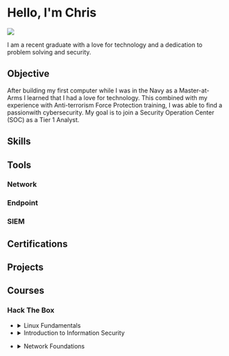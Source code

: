 # Hello, I'm Chris

<a href="https://linkedin.com/in/christopher-wickline-32b594285"><img src="https://img.shields.io/badge/-LinkedIn-0072b1?&style=for-the-badge&logo=linkedin&logoColor=white" /></a>

I am a recent graduate with a love for technology and a dedication to problem solving and security.

## Objective
After building my first computer while I was in the Navy as a Master-at-Arms I learned that I had a love for technology. This combined with my experience with Anti-terrorism Force Protection training, I was able to find a passionwith cybersecurity. My goal is to join a Security Operation Center (SOC) as a Tier 1 Analyst.

## Skills



## Tools



### Network



### Endpoint



### SIEM



## Certifications



## Projects

<!--
- <details>
    <summary>test</summary>
    
    A responsive portfolio website built with HTML, CSS, and JavaScript.
  </details>
-->
## Courses

### Hack The Box

<!--
- <details>
    <summary>test</summary>
    
    A responsive portfolio website built with HTML, CSS, and JavaScript.
  </details>
-->
- <details>
    <summary>Linux Fundamentals</summary>
    
    This module covers the fundamentals required to work comfortably with the Linux operating system and shell.
  
  </details>

- <details>
    <summary>Introduction to Information Security</summary>
    
    This theoretical module provides a comprehensive introduction to the foundational components of information security, focusing on the structure and operation of effective InfoSec frameworks. It explores the theoretical roles of security applications across networks, software, mobile devices, cloud environments, and operational systems, emphasizing their importance in protecting organizational assets. Students will gain an understanding of common threats, including malware and advanced persistent threats (APTs), alongside strategies for mitigating these risks. The module also introduces the roles and responsibilities of security teams and InfoSec professionals, equipping students with the confidence to advance their knowledge and explore specialized areas within the field.

</details>

- <details>
    <summary>Network Foundations</summary>
    
   This course introduces the basic concepts essential to understanding the world of networking. Students will learn about various network types such as LANs and WANs, discuss fundamental networking principles including the OSI and TCP/IP models, and explore key network components like routers and servers. The course also covers important topics such as IP addressing, network security, and internet architecture, providing a comprehensive overview of networking that is crucial for any IT professional.
  
  </details>
  
